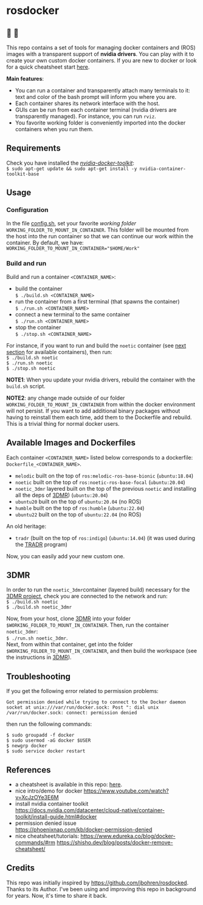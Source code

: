 # rosdocker 
## 🤖 🐳

This repo contains a set of tools for managing docker containers and (ROS) images with a transparent support of **nvidia drivers**. You can play with it to create your own custom docker containers. If you are new to docker or look for a quick cheatsheet start [here](docker_commands.md).

**Main features**:
- You can run a container and transparently attach many terminals to it: text and color of the bash prompt will inform you where you are. 
- Each container shares its network interface with the host.
- GUIs can be run from each container terminal (nvidia drivers are transparently managed). For instance, you can run `rviz`.  
- You favorite working folder is conveniently imported into the docker containers when you run them. 
  
## Requirements

Check you have installed the *[nvidia-docker-toolkit](https://docs.nvidia.com/datacenter/cloud-native/container-toolkit/latest/install-guide.html#tab-0-0-0)*:   
`$ sudo apt-get update && sudo apt-get install -y nvidia-container-toolkit-base`  

## Usage

### Configuration 

In the file [config.sh](./config.sh), set your favorite *working folder* `WORKING_FOLDER_TO_MOUNT_IN_CONTAINER`. This folder will be mounted from the host into the run container so that we can continue our work within the container. By default, we have:    
`WORKING_FOLDER_TO_MOUNT_IN_CONTAINER="$HOME/Work"`       


### Build and run  

Build and run a container `<CONTAINER_NAME>`: 
* build the container     
`$ ./build.sh <CONTAINER_NAME>`     
* run the container from a first terminal (that spawns the container)    
`$ ./run.sh <CONTAINER_NAME>`     
* connect a new terminal to the same container    
`$ ./run.sh <CONTAINER_NAME>`     
* stop the container     
`$ ./stop.sh <CONTAINER_NAME>`     

For instance, if you want to run and build the `noetic` container (see [next section](#available-containers-and-dockerfiles) for available containers), then run:   
`$ ./build.sh noetic`     
`$ ./run.sh noetic`    
`$ ./stop.sh noetic`   

**NOTE1**: When you update your nvidia drivers, rebuild the container with the `build.sh` script. 

**NOTE2**: any change made outside of our folder `WORKING_FOLDER_TO_MOUNT_IN_CONTAINER` from within the docker environment will not persist. If you want to add additional binary packages without having to reinstall them each time, add them to the Dockerfile and rebuild. This is a trivial thing for normal docker users. 

## Available Images and Dockerfiles 

Each container `<CONTAINER_NAME>` listed below corresponds to a dockerfile: `Dockerfile_<CONTAINER_NAME>`. 

- `melodic` built on the top of `ros:melodic-ros-base-bionic` (`ubuntu:18.04`)
- `noetic` built on the top of `ros:noetic-ros-base-focal` (`ubuntu:20.04`)
- `noetic_3dmr` layered built on the top of the previous `noetic` and installing all the deps of [3DMR](https://github.com/luigifreda/3dmr.git))  (`ubuntu:20.04`)
- `ubuntu20` built on the top of `ubuntu:20.04` (no ROS)
- `humble`  built on the top of `ros:humble` (`ubuntu:22.04`)
- `ubuntu22` built on the top of `ubuntu:22.04` (no ROS)
  
An old heritage:  
- `tradr` (built on the top of `ros:indigo`) (`ubuntu:14.04`) (it was used during the [TRADR](https://www.tradr-project.eu/) program)

Now, you can easily add your new custom one. 

## 3DMR 

In order to run the `noetic_3dmr`container (layered build) necessary for the [3DMR project](https://github.com/luigifreda/3dmr), check you are connected to the network and run:     
`$ ./build.sh noetic`     
`$ ./build.sh noetic_3dmr`      

Now, from your host, clone [3DMR](https://github.com/luigifreda/3dmr) into your folder `$WORKING_FOLDER_TO_MOUNT_IN_CONTAINER`. Then, run the container `noetic_3dmr`:    
`$ ./run.sh noetic_3dmr`.    
Next, from within that container, get into the folder `$WORKING_FOLDER_TO_MOUNT_IN_CONTAINER`, and then build the workspace (see the instructions in [3DMR](https://github.com/luigifreda/3dmr)). 

## Troubleshooting 

If you get the following error related to permission problems:
```
Got permission denied while trying to connect to the Docker daemon socket at unix:///var/run/docker.sock: Post ": dial unix /var/run/docker.sock: connect: permission denied
```
then run the following commands:
```
$ sudo groupadd -f docker
$ sudo usermod -aG docker $USER
$ newgrp docker
$ sudo service docker restart
``` 

## References

* a cheatsheet is available in this repo: [here](docker_commands.md).
* nice intro/demo for docker 
  https://www.youtube.com/watch?v=XcJzOYe3E6M 
* install nvidia container toolkit     
  https://docs.nvidia.com/datacenter/cloud-native/container-toolkit/install-guide.html#docker 
* permission denied issue     
  https://phoenixnap.com/kb/docker-permission-denied
* nice cheatsheet/tutorials: 
  https://www.edureka.co/blog/docker-commands/#rm 
  https://shisho.dev/blog/posts/docker-remove-cheatsheet/

## Credits 

This repo was initially inspired by https://github.com/jbohren/rosdocked. Thanks to its Author. I've been using and improving this repo in background for years. Now, it's time to share it back.  
